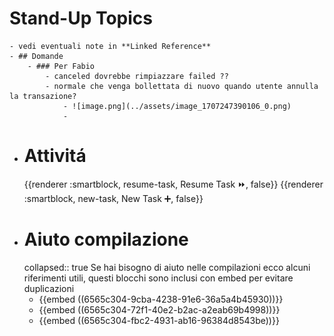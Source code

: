 # Stand-Up Topics
	- vedi eventuali note in **Linked Reference**
	- ## Domande
		- ### Per Fabio
			- canceled dovrebbe rimpiazzare failed ??
			- normale che venga bollettata di nuovo quando utente annulla la transazione?
				- ![image.png](../assets/image_1707247390106_0.png)
				-
- # Attivitá
  {{renderer :smartblock, resume-task, Resume Task ⏩️, false}} {{renderer :smartblock, new-task, New Task ➕, false}}
- # Aiuto compilazione
  collapsed:: true
  Se hai bisogno di aiuto nelle compilazioni ecco alcuni riferimenti utili, questi blocchi sono inclusi con embed per evitare duplicazioni
	- {{embed ((6565c304-9cba-4238-91e6-36a5a4b45930))}}
	- {{embed ((6565c304-72f1-40e2-b2ac-a2eab69b4998))}}
	- {{embed ((6565c304-fbc2-4931-ab16-96384d8543be))}}